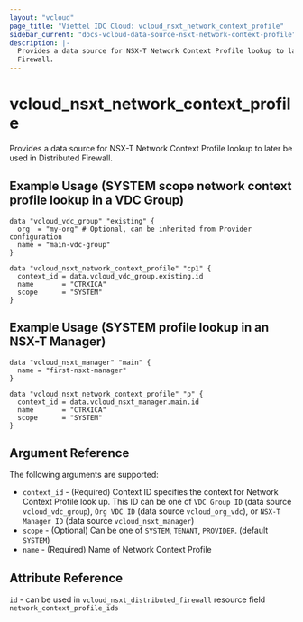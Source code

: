 ```yaml
---
layout: "vcloud"
page_title: "Viettel IDC Cloud: vcloud_nsxt_network_context_profile"
sidebar_current: "docs-vcloud-data-source-nsxt-network-context-profile"
description: |-
  Provides a data source for NSX-T Network Context Profile lookup to later be used in Distributed
  Firewall.
---
```


# vcloud\_nsxt\_network\_context\_profile

Provides a data source for NSX-T Network Context Profile lookup to later be used in Distributed
Firewall.

## Example Usage (SYSTEM scope network context profile lookup in a VDC Group)

```hcl
data "vcloud_vdc_group" "existing" {
  org  = "my-org" # Optional, can be inherited from Provider configuration
  name = "main-vdc-group"
}

data "vcloud_nsxt_network_context_profile" "cp1" {
  context_id = data.vcloud_vdc_group.existing.id
  name       = "CTRXICA"
  scope      = "SYSTEM"
}
```

## Example Usage (SYSTEM profile lookup in an NSX-T Manager)
```hcl
data "vcloud_nsxt_manager" "main" {
  name = "first-nsxt-manager"
}

data "vcloud_nsxt_network_context_profile" "p" {
  context_id = data.vcloud_nsxt_manager.main.id
  name       = "CTRXICA"
  scope      = "SYSTEM"
}
``` 

## Argument Reference

The following arguments are supported:

* `context_id` - (Required) Context ID specifies the context for Network Context Profile look up.
  This ID can be one of `VDC Group ID` (data source `vcloud_vdc_group`), `Org VDC ID` (data source
  `vcloud_org_vdc`), or `NSX-T Manager ID` (data source `vcloud_nsxt_manager`)
* `scope` - (Optional) Can be one of `SYSTEM`, `TENANT`, `PROVIDER`. (default `SYSTEM`)
* `name` - (Required) Name of Network Context Profile

## Attribute Reference

`id` - can be used in `vcloud_nsxt_distributed_firewall` resource field `network_context_profile_ids`
